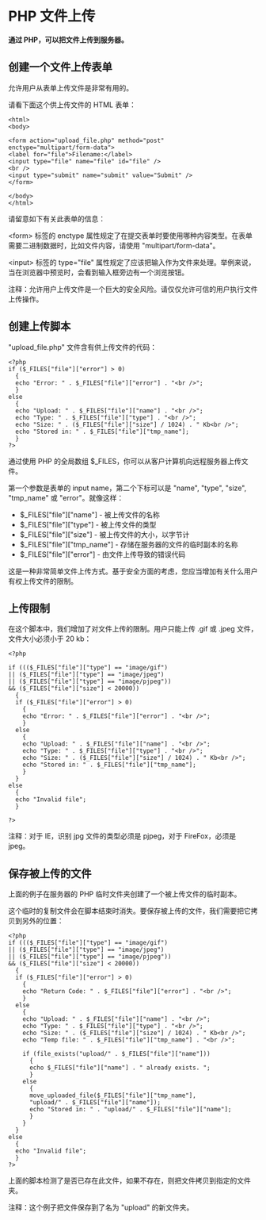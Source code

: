 
# PHP 文件上传




**通过 PHP，可以把文件上传到服务器。**

## 创建一个文件上传表单

允许用户从表单上传文件是非常有用的。

请看下面这个供上传文件的 HTML 表单：

```
<html>
<body>

<form action="upload_file.php" method="post"
enctype="multipart/form-data">
<label for="file">Filename:</label>
<input type="file" name="file" id="file" /> 
<br />
<input type="submit" name="submit" value="Submit" />
</form>

</body>
</html>
```

请留意如下有关此表单的信息：

&lt;form&gt; 标签的 enctype 属性规定了在提交表单时要使用哪种内容类型。在表单需要二进制数据时，比如文件内容，请使用 "multipart/form-data"。

&lt;input&gt; 标签的 type="file" 属性规定了应该把输入作为文件来处理。举例来说，当在浏览器中预览时，会看到输入框旁边有一个浏览按钮。

注释：允许用户上传文件是一个巨大的安全风险。请仅仅允许可信的用户执行文件上传操作。

## 创建上传脚本

"upload_file.php" 文件含有供上传文件的代码：

```
<?php
if ($_FILES["file"]["error"] > 0)
  {
  echo "Error: " . $_FILES["file"]["error"] . "<br />";
  }
else
  {
  echo "Upload: " . $_FILES["file"]["name"] . "<br />";
  echo "Type: " . $_FILES["file"]["type"] . "<br />";
  echo "Size: " . ($_FILES["file"]["size"] / 1024) . " Kb<br />";
  echo "Stored in: " . $_FILES["file"]["tmp_name"];
  }
?>
```

通过使用 PHP 的全局数组 $_FILES，你可以从客户计算机向远程服务器上传文件。

第一个参数是表单的 input name，第二个下标可以是 "name", "type", "size", "tmp_name" 或 "error"。就像这样：

*   $_FILES["file"]["name"] - 被上传文件的名称
*   $_FILES["file"]["type"] - 被上传文件的类型
*   $_FILES["file"]["size"] - 被上传文件的大小，以字节计
*   $_FILES["file"]["tmp_name"] - 存储在服务器的文件的临时副本的名称
*   $_FILES["file"]["error"] - 由文件上传导致的错误代码

这是一种非常简单文件上传方式。基于安全方面的考虑，您应当增加有关什么用户有权上传文件的限制。

## 上传限制

在这个脚本中，我们增加了对文件上传的限制。用户只能上传 .gif 或 .jpeg 文件，文件大小必须小于 20 kb：

```
<?php

if ((($_FILES["file"]["type"] == "image/gif")
|| ($_FILES["file"]["type"] == "image/jpeg")
|| ($_FILES["file"]["type"] == "image/pjpeg"))
&& ($_FILES["file"]["size"] < 20000))
  {
  if ($_FILES["file"]["error"] > 0)
    {
    echo "Error: " . $_FILES["file"]["error"] . "<br />";
    }
  else
    {
    echo "Upload: " . $_FILES["file"]["name"] . "<br />";
    echo "Type: " . $_FILES["file"]["type"] . "<br />";
    echo "Size: " . ($_FILES["file"]["size"] / 1024) . " Kb<br />";
    echo "Stored in: " . $_FILES["file"]["tmp_name"];
    }
  }
else
  {
  echo "Invalid file";
  }

?>
```

注释：对于 IE，识别 jpg 文件的类型必须是 pjpeg，对于 FireFox，必须是 jpeg。

## 保存被上传的文件

上面的例子在服务器的 PHP 临时文件夹创建了一个被上传文件的临时副本。

这个临时的复制文件会在脚本结束时消失。要保存被上传的文件，我们需要把它拷贝到另外的位置：

```
<?php
if ((($_FILES["file"]["type"] == "image/gif")
|| ($_FILES["file"]["type"] == "image/jpeg")
|| ($_FILES["file"]["type"] == "image/pjpeg"))
&& ($_FILES["file"]["size"] < 20000))
  {
  if ($_FILES["file"]["error"] > 0)
    {
    echo "Return Code: " . $_FILES["file"]["error"] . "<br />";
    }
  else
    {
    echo "Upload: " . $_FILES["file"]["name"] . "<br />";
    echo "Type: " . $_FILES["file"]["type"] . "<br />";
    echo "Size: " . ($_FILES["file"]["size"] / 1024) . " Kb<br />";
    echo "Temp file: " . $_FILES["file"]["tmp_name"] . "<br />";

    if (file_exists("upload/" . $_FILES["file"]["name"]))
      {
      echo $_FILES["file"]["name"] . " already exists. ";
      }
    else
      {
      move_uploaded_file($_FILES["file"]["tmp_name"],
      "upload/" . $_FILES["file"]["name"]);
      echo "Stored in: " . "upload/" . $_FILES["file"]["name"];
      }
    }
  }
else
  {
  echo "Invalid file";
  }
?>
```

上面的脚本检测了是否已存在此文件，如果不存在，则把文件拷贝到指定的文件夹。

注释：这个例子把文件保存到了名为 "upload" 的新文件夹。




